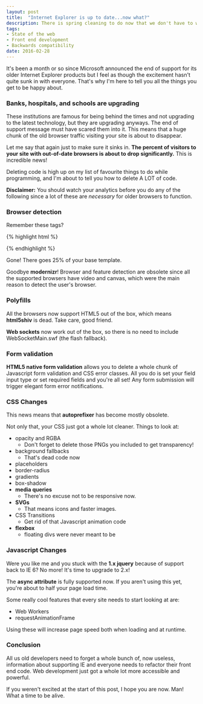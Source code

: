 ```yaml
---
layout: post
title:  "Internet Explorer is up to date...now what?"
description: There is spring cleaning to do now that we don't have to worry about backwards compatibility as much 
tags:
- State of the web
- Front end development
- Backwards compatibility
date: 2016-02-28
---
```


It's been a month or so since Microsoft announced the end of support for its older Internet Explorer products but I feel as though the excitement hasn't quite sunk in with everyone. That's why I'm here to tell you all the things you get to be happy about.

### Banks, hospitals, and schools are upgrading

These institutions are famous for being behind the times and not upgrading to the latest technology, but they are upgrading anyways. The end of support message must have scared them into it. This means that a huge chunk of the old browser traffic visiting your site is about to disappear.

Let me say that again just to make sure it sinks in. **The percent of visitors to your site with out-of-date browsers is about to drop significantly.** This is incredible news!

Deleting code is high up on my list of favourite things to do while programming, and I'm about to tell you how to delete A LOT of code.

**Disclaimer:** You should watch your analytics before you do any of the following since a lot of these are *necessary* for older browsers to function.

### Browser detection

Remember these tags?

{% highlight html %}
<!--[if IE 7]><![endif]-->
<!--[if IE 8]><![endif]-->
<!--[if IE 9]><![endif]-->
{% endhighlight %}

Gone! There goes 25% of your base template.

Goodbye **modernizr**! Browser and feature detection are obsolete since all the supported browsers have video and canvas, which were the main reason to detect the user's browser.

### Polyfills

All the browsers now support HTML5 out of the box, which means **html5shiv** is dead. Take care, good friend.

**Web sockets** now work out of the box, so there is no need to include WebSocketMain.swf (the flash fallback).

### Form validation

**HTML5 native form validation** allows you to delete a whole chunk of Javascript form validation and CSS error classes. All you do is set your field input type or set required fields and you're all set! Any form submission will trigger elegant form error notifications.

### CSS Changes

This news means that **autoprefixer** has become mostly obsolete.

Not only that, your CSS just got a whole lot cleaner. Things to look at:

- opacity and RGBA
  - Don't forget to delete those PNGs you included to get transparency!
- background fallbacks
  - That's dead code now
- placeholders
- border-radius
- gradients
- box-shadow
- **media queries**
  - There's no excuse not to be responsive now.
- **SVGs**
  - That means icons and faster images.
- CSS Transitions
  - Get rid of that Javascript animation code
- **flexbox**
  - floating divs were never meant to be

### Javascript Changes

Were you like me and you stuck with the **1.x jquery** because of support back to IE 6? No more! It's time to upgrade to 2.x!

The **async attribute** is fully supported now. If you aren't using this yet, you're about to half your page load time.

Some really cool features that every site needs to start looking at are:

- Web Workers
- requestAnimationFrame

Using these will increase page speed both when loading and at runtime.

### Conclusion

All us old developers need to forget a whole bunch of, now useless, information about supporting IE and everyone needs to refactor their front end code. Web development just got a whole lot more accessible and powerful.

If you weren't excited at the start of this post, I hope you are now. Man! What a time to be alive.
